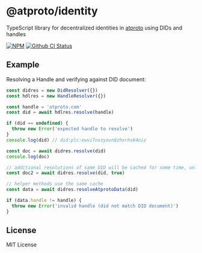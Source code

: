 # @atproto/identity

TypeScript library for decentralized identities in [atproto](https://atproto.com) using DIDs and handles

[![NPM](https://img.shields.io/npm/v/@atproto/identity)](https://www.npmjs.com/package/@atproto/identity)
[![Github CI Status](https://github.com/bluesky-social/atproto/actions/workflows/repo.yaml/badge.svg)](https://github.com/bluesky-social/atproto/actions/workflows/repo.yaml)

## Example

Resolving a Handle and verifying against DID document:

```typescript
const didres = new DidResolver({})
const hdlres = new HandleResolver({})

const handle = 'atproto.com'
const did = await hdlres.resolve(handle)

if (did == undefined) {
  throw new Error('expected handle to resolve')
}
console.log(did) // did:plc:ewvi7nxzyoun6zhxrhs64oiz

const doc = await didres.resolve(did)
console.log(doc)

// additional resolutions of same DID will be cached for some time, unless forceRefresh flag is used
const doc2 = await didres.resolve(did, true)

// helper methods use the same cache
const data = await didres.resolveAtprotoData(did)

if (data.handle != handle) {
  throw new Error('invalid handle (did not match DID document)')
}
```

## License

MIT License
